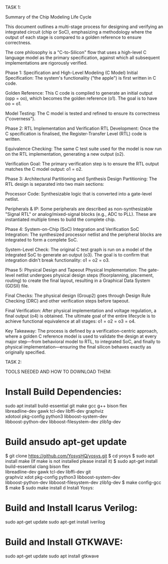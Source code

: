 TASK 1:

Summary of the Chip Modeling Life Cycle


This document outlines a multi-stage process for designing and verifying an integrated circuit (chip or SoC), emphasizing a methodology where the output of each stage is compared to a golden reference to ensure correctness.

The core philosophy is a "C-to-Silicon" flow that uses a high-level C language model as the primary specification, against which all subsequent implementations are rigorously verified.

Phase 1: Specification and High-Level Modeling (C Model)
Initial Specification: The system's functionality ("the apple") is first written in C code.

Golden Reference: This C code is compiled to generate an initial output (opp = oo), which becomes the golden reference (o1). The goal is to have oo = o1.

Model Testing: The C model is tested and refined to ensure its correctness ("coverness").

Phase 2: RTL Implementation and Verification
RTL Development: Once the C specification is finalised, the Register-Transfer Level (RTL) code is written.

Equivalence Checking: The same C test suite used for the model is now run on the RTL implementation, generating a new output (o2).

Verification Goal: The primary verification step is to ensure the RTL output matches the C model output: o1 = o2.

Phase 3: Architectural Partitioning and Synthesis
Design Partitioning: The RTL design is separated into two main sections:

Processor Code: Synthesizable logic that is converted into a gate-level netlist.

Peripherals & IP: Some peripherals are described as non-synthesizable "Signal RTL" or analog/mixed-signal blocks (e.g., ADC to PLL). These are instantiated multiple times to build the complete chip.

Phase 4: System-on-Chip (SoC) Integration and Verification
SoC Integration: The synthesized processor netlist and the peripheral blocks are integrated to form a complete SoC.

System-Level Check: The original C test graph is run on a model of the integrated SoC to generate an output (o3). The goal is to confirm that integration didn't break functionality: o1 = o2 = o3.

Phase 5: Physical Design and Tapeout
Physical Implementation: The gate-level netlist undergoes physical design steps (floorplanning, placement, routing) to create the final layout, resulting in a Graphical Data System (GDSII) file.

Final Checks: The physical design (Group2) goes through Design Rule Checking (DRC) and other verification steps before tapeout.

Final Verification: After physical implementation and voltage regulation, a final output (o4) is obtained. The ultimate goal of the entire lifecycle is to achieve functional equivalence at all stages: o1 = o2 = o3 = o4.

Key Takeaway:
The process is defined by a verification-centric approach, where a golden C reference model is used to validate the design at every major step—from behavioral model to RTL, to integrated SoC, and finally to physical implementation—ensuring the final silicon behaves exactly as originally specified.

TASK 2:

TOOLS NEEDED AND HOW TO DOWNLOAD THEM:

# Install Build Dependencies:
sudo apt install build-essential git make gcc g++ bison flex \
libreadline-dev gawk tcl-dev libffi-dev graphviz \
xdotool pkg-config python3 libboost-system-dev \
libboost-python-dev libboost-filesystem-dev zlib1g-dev

# Build ansudo apt-get update
$ git clone https://github.com/YosysHQ/yosys.git
$ cd yosys
$ sudo apt install make (If make is not installed please install it)
$ sudo apt-get install build-essential clang bison flex \
 libreadline-dev gawk tcl-dev libffi-dev git \
 graphviz xdot pkg-config python3 libboost-system-dev \
 libboost-python-dev libboost-filesystem-dev zlib1g-dev
$ make config-gcc
$ make
$ sudo make install 
d Install Yosys:


# Build and Install Icarus Verilog:
sudo apt-get update
sudo apt-get install iverilog 

# Build and Install GTKWAVE:
sudo apt-get update
sudo apt install gtkwave 











